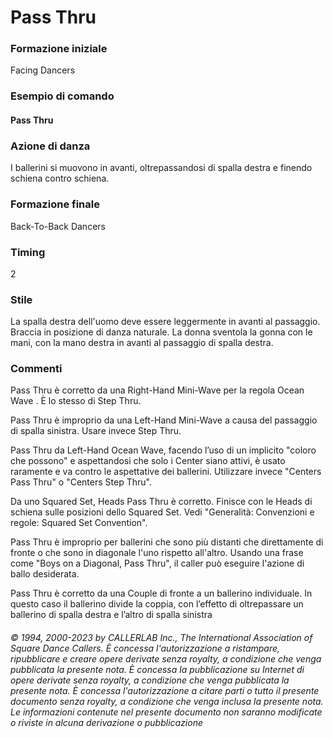 # Pass Thru

### Formazione iniziale
Facing Dancers

### Esempio di comando
#### Pass Thru

### Azione di danza
I ballerini si muovono in avanti, oltrepassandosi di spalla destra e finendo schiena contro schiena.

### Formazione finale
Back-To-Back Dancers

### Timing
2

### Stile
La spalla destra dell'uomo deve essere leggermente in avanti al passaggio. Braccia in posizione di danza
naturale. La donna sventola la gonna con le mani, con la mano destra in avanti al passaggio di spalla destra.

### Commenti
Pass Thru è corretto da una Right-Hand Mini-Wave per la regola Ocean Wave . È lo stesso di Step Thru.

Pass Thru è improprio da una Left-Hand Mini-Wave a causa del passaggio di spalla sinistra. Usare invece Step Thru.

Pass Thru da Left-Hand Ocean Wave, facendo l’uso di un implicito "coloro che possono" e aspettandosi che
solo i Center siano attivi, è usato raramente e va contro le aspettative dei ballerini. Utilizzare invece
"Centers Pass Thru" o "Centers Step Thru".

Da uno Squared Set, Heads Pass Thru è corretto. Finisce con le Heads di schiena sulle posizioni dello
Squared Set. Vedi "Generalità: Convenzioni e regole: Squared Set Convention".

Pass Thru è improprio per ballerini che sono più distanti che direttamente di fronte o che sono in diagonale
l'uno rispetto all'altro. Usando una frase come "Boys on a Diagonal, Pass Thru", il caller può eseguire l'azione
di ballo desiderata.

Pass Thru è corretto da una Couple di fronte a un ballerino individuale. In questo caso il ballerino divide la
coppia, con l’effetto di oltrepassare un ballerino di spalla destra e l’altro di spalla sinistra

###### © 1994, 2000-2023 by CALLERLAB Inc., The International Association of Square Dance Callers.  È concessa l'autorizzazione a ristampare, ripubblicare e creare opere derivate senza royalty, a condizione che venga pubblicata la presente nota. È concessa la pubblicazione su Internet di opere derivate senza royalty, a condizione che venga pubblicata la presente nota. È concessa l'autorizzazione a citare parti o tutto il presente documento senza royalty, a condizione che venga inclusa la presente nota. Le informazioni contenute nel presente documento non saranno modificate o riviste in alcuna derivazione o pubblicazione